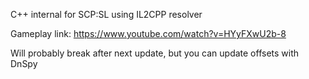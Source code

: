 C++ internal for SCP:SL using IL2CPP resolver

Gameplay link: https://www.youtube.com/watch?v=HYyFXwU2b-8

Will probably break after next update, but you can update offsets with DnSpy
